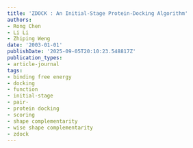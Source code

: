 ```yaml
---
title: 'ZDOCK : An Initial-Stage Protein-Docking Algorithm'
authors:
- Rong Chen
- Li Li
- Zhiping Weng
date: '2003-01-01'
publishDate: '2025-09-05T20:10:23.548817Z'
publication_types:
- article-journal
tags:
- binding free energy
- docking
- function
- initial-stage
- pair-
- protein docking
- scoring
- shape complementarity
- wise shape complementarity
- zdock
---
```

